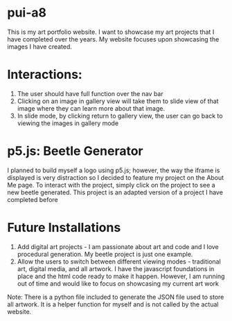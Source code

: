 # pui-a8
This is my art portfolio website. I want to showcase my art projects that I have completed over the years. My website focuses upon showcasing the images I have created. 

# Interactions: 
1. The user should have full function over the nav bar
2. Clicking on an image in gallery view will take them to slide view of that image where they can learn more about that image.
3. In slide mode, by clicking return to gallery view, the user can go back to viewing the images in gallery mode

# p5.js: Beetle Generator
I planned to build myself a logo using p5.js; however, the way the iframe is displayed is very distraction so I decided to feature my project on the About Me page. To interact with the project, simply click on the project to see a new beetle generated. This project is an adapted version of a project I have completed before

# Future Installations
1. Add digital art projects - I am passionate about art and code and I love procedural generation. My beetle project is just one example.
2. Allow the users to switch between different viewing modes - traditional art, digital media, and all artwork. I have the javascript foundations in place and the html code ready to make it happen. However, I am running out of time and would like to focus on showcasing my current art work

Note: There is a python file included to generate the JSON file used to store all artwork. It is a helper function for myself and is not called by the actual website. 

